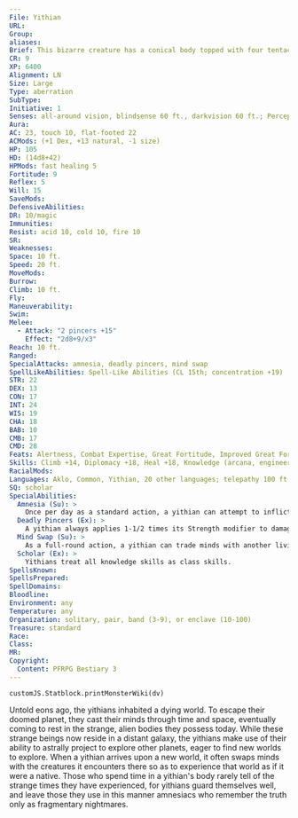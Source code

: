```yaml
---
File: Yithian
URL: 
Group: 
aliases: 
Brief: This bizarre creature has a conical body topped with four tentacles tipped with pincers, tubes, and a tentacled, spherical head.
CR: 9
XP: 6400
Alignment: LN
Size: Large
Type: aberration
SubType: 
Initiative: 1
Senses: all-around vision, blindsense 60 ft., darkvision 60 ft.; Perception +25
Aura: 
AC: 23, touch 10, flat-footed 22
ACMods: (+1 Dex, +13 natural, -1 size)
HP: 105
HD: (14d8+42)
HPMods: fast healing 5
Fortitude: 9
Reflex: 5
Will: 15
SaveMods: 
DefensiveAbilities: 
DR: 10/magic
Immunities: 
Resist: acid 10, cold 10, fire 10
SR: 
Weaknesses: 
Space: 10 ft.
Speed: 20 ft.
MoveMods: 
Burrow: 
Climb: 10 ft.
Fly: 
Maneuverability: 
Swim: 
Melee: 
  - Attack: "2 pincers +15"
    Effect: "2d8+9/x3"
Reach: 10 ft.
Ranged: 
SpecialAttacks: amnesia, deadly pincers, mind swap
SpellLikeAbilities: Spell-Like Abilities (CL 15th; concentration +19)   At Will-astral projection (self only), detect thoughts (DC 16), hold monster (DC 19), modify memory (DC 18)
STR: 22
DEX: 13
CON: 17
INT: 24
WIS: 19
CHA: 18
BAB: 10
CMB: 17
CMD: 28
Feats: Alertness, Combat Expertise, Great Fortitude, Improved Great Fortitude, Improved Iron Will, Iron Will, Vital Strike
Skills: Climb +14, Diplomacy +18, Heal +18, Knowledge (arcana, engineering, geography, history) +21, Knowledge (planes) +24, Linguistics +21, Perception +25, Sense Motive +22, Use Magic Device +18
RacialMods: 
Languages: Aklo, Common, Yithian, 20 other languages; telepathy 100 ft.
SQ: scholar
SpecialAbilities:
  Amnesia (Su): >
    Once per day as a standard action, a yithian can attempt to inflict amnesia on a target it is able to communicate telepathically with. A target can resist this  attack with a DC 21 Will save. If the target fails its save, it takes a permanent -4 penalty on Will saving throws and all skill checks, and loses all memories save for those the yithian chooses to leave intact. This effect can be cured by heal or greater restoration. This is a mind-affecting insanity effect. The save DC is Charisma-based.
  Deadly Pincers (Ex): >
    A yithian always applies 1-1/2 times its Strength modifier to damage dealt by its pincer attacks, and deals triple damage on a critical hit. Pincers are primary attacks for yithians.
  Mind Swap (Su): >
    As a full-round action, a yithian can trade minds with another living creature it is able to communicate telepathically with. This functions as magic jar, except the two minds trade bodies. An unwilling target can resist the mind swap with a DC 21 Will save, after which that particular yithian cannot attempt to swap minds with that creature again for 24 hours. The yithian can end the effect of this mind swap at any time and over any distance as a full-round action, instantly returning both minds to the proper bodies-if the yithian wishes, it may attempt to use its amnesia power on the other mind as a free action when it ends the mind swap in this way. This is a mind-affecting effect. The save DC is Charisma-based.
  Scholar (Ex): >
    Yithians treat all knowledge skills as class skills.
SpellsKnown: 
SpellsPrepared: 
SpellDomains: 
Bloodline: 
Environment: any
Temperature: any
Organization: solitary, pair, band (3-9), or enclave (10-100)
Treasure: standard
Race: 
Class: 
MR: 
Copyright:
  Content: PFRPG Bestiary 3
---
```

```dataviewjs
customJS.Statblock.printMonsterWiki(dv)
```
Untold eons ago, the yithians inhabited a dying world. To escape their doomed planet, they cast their minds through time and space, eventually coming to rest in the strange, alien bodies they possess today. While these strange beings now reside in a distant galaxy, the yithians make use of their ability to astrally project to explore other planets, eager to find new worlds to explore.  When a yithian arrives upon a new world, it often swaps minds with the creatures it encounters there so as to experience that world as if it were a native. Those who spend time in a yithian's body rarely tell of the strange times they have experienced, for yithians guard themselves well, and leave those they use in this manner amnesiacs who remember the truth only as fragmentary nightmares.
